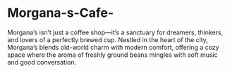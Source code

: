 # Morgana-s-Cafe-
Morgana’s isn’t just a coffee shop—it’s a sanctuary for dreamers, thinkers, and lovers of a perfectly brewed cup. Nestled in the heart of the city, Morgana’s blends old-world charm with modern comfort, offering a cozy space where the aroma of freshly ground beans mingles with soft music and good conversation.
